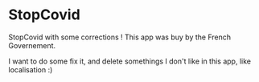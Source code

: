 # StopCovid
StopCovid with some corrections ! This app was buy by the French Governement. 

I want to do some fix it, and delete somethings I don't like in this app, like localisation :)
